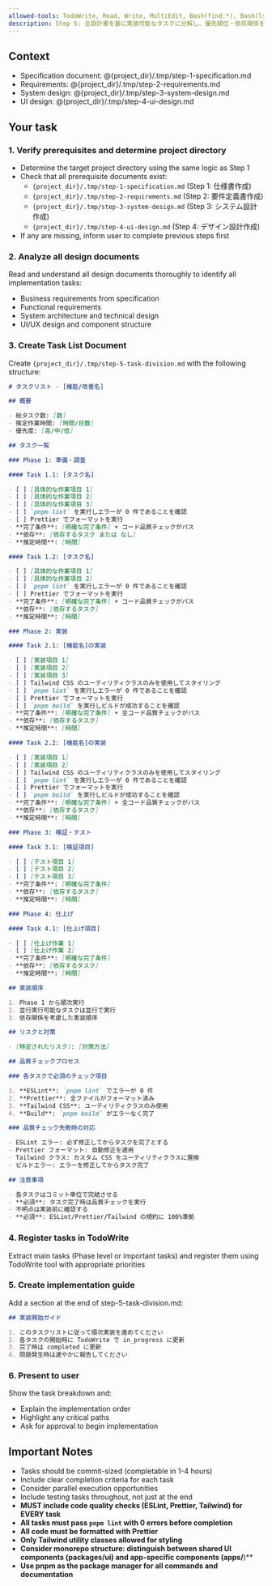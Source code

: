 ```yaml
---
allowed-tools: TodoWrite, Read, Write, MultiEdit, Bash(find:*), Bash(ls:*)
description: Step 5: 全設計書を基に実装可能なタスクに分解し、優先順位・依存関係を整理
---
```


## Context

- Specification document: @{project_dir}/.tmp/step-1-specification.md
- Requirements: @{project_dir}/.tmp/step-2-requirements.md
- System design: @{project_dir}/.tmp/step-3-system-design.md
- UI design: @{project_dir}/.tmp/step-4-ui-design.md

## Your task

### 1. Verify prerequisites and determine project directory

- Determine the target project directory using the same logic as Step 1
- Check that all prerequisite documents exist:
  - `{project_dir}/.tmp/step-1-specification.md` (Step 1: 仕様書作成)
  - `{project_dir}/.tmp/step-2-requirements.md` (Step 2: 要件定義書作成)
  - `{project_dir}/.tmp/step-3-system-design.md` (Step 3: システム設計作成)
  - `{project_dir}/.tmp/step-4-ui-design.md` (Step 4: デザイン設計作成)
- If any are missing, inform user to complete previous steps first

### 2. Analyze all design documents

Read and understand all design documents thoroughly to identify all implementation tasks:

- Business requirements from specification
- Functional requirements
- System architecture and technical design
- UI/UX design and component structure

### 3. Create Task List Document

Create `{project_dir}/.tmp/step-5-task-division.md` with the following structure:

```markdown
# タスクリスト - [機能/改善名]

## 概要

- 総タスク数: [数]
- 推定作業時間: [時間/日数]
- 優先度: [高/中/低]

## タスク一覧

### Phase 1: 準備・調査

#### Task 1.1: [タスク名]

- [ ] [具体的な作業項目 1]
- [ ] [具体的な作業項目 2]
- [ ] [具体的な作業項目 3]
- [ ] `pnpm lint` を実行しエラーが 0 件であることを確認
- [ ] Prettier でフォーマットを実行
- **完了条件**: [明確な完了条件] + コード品質チェックがパス
- **依存**: [依存するタスク または なし]
- **推定時間**: [時間]

#### Task 1.2: [タスク名]

- [ ] [具体的な作業項目 1]
- [ ] [具体的な作業項目 2]
- [ ] `pnpm lint` を実行しエラーが 0 件であることを確認
- [ ] Prettier でフォーマットを実行
- **完了条件**: [明確な完了条件] + コード品質チェックがパス
- **依存**: [依存するタスク]
- **推定時間**: [時間]

### Phase 2: 実装

#### Task 2.1: [機能名]の実装

- [ ] [実装項目 1]
- [ ] [実装項目 2]
- [ ] [実装項目 3]
- [ ] Tailwind CSS のユーティリティクラスのみを使用してスタイリング
- [ ] `pnpm lint` を実行しエラーが 0 件であることを確認
- [ ] Prettier でフォーマットを実行
- [ ] `pnpm build` を実行しビルドが成功することを確認
- **完了条件**: [明確な完了条件] + 全コード品質チェックがパス
- **依存**: [依存するタスク]
- **推定時間**: [時間]

#### Task 2.2: [機能名]の実装

- [ ] [実装項目 1]
- [ ] [実装項目 2]
- [ ] Tailwind CSS のユーティリティクラスのみを使用してスタイリング
- [ ] `pnpm lint` を実行しエラーが 0 件であることを確認
- [ ] Prettier でフォーマットを実行
- [ ] `pnpm build` を実行しビルドが成功することを確認
- **完了条件**: [明確な完了条件] + 全コード品質チェックがパス
- **依存**: [依存するタスク]
- **推定時間**: [時間]

### Phase 3: 検証・テスト

#### Task 3.1: [検証項目]

- [ ] [テスト項目 1]
- [ ] [テスト項目 2]
- [ ] [テスト項目 3]
- **完了条件**: [明確な完了条件]
- **依存**: [依存するタスク]
- **推定時間**: [時間]

### Phase 4: 仕上げ

#### Task 4.1: [仕上げ項目]

- [ ] [仕上げ作業 1]
- [ ] [仕上げ作業 2]
- **完了条件**: [明確な完了条件]
- **依存**: [依存するタスク]
- **推定時間**: [時間]

## 実装順序

1. Phase 1 から順次実行
2. 並行実行可能なタスクは並行で実行
3. 依存関係を考慮した実装順序

## リスクと対策

- [特定されたリスク]: [対策方法]

## 品質チェックプロセス

### 各タスクで必須のチェック項目

1. **ESLint**: `pnpm lint` でエラーが 0 件
2. **Prettier**: 全ファイルがフォーマット済み
3. **Tailwind CSS**: ユーティリティクラスのみ使用
4. **Build**: `pnpm build` がエラーなく完了

### 品質チェック失敗時の対応

- ESLint エラー: 必ず修正してからタスクを完了とする
- Prettier フォーマット: 自動修正を適用
- Tailwind クラス: カスタム CSS をユーティリティクラスに置換
- ビルドエラー: エラーを修正してからタスク完了

## 注意事項

- 各タスクはコミット単位で完結させる
- **必須**: タスク完了時は品質チェックを実行
- 不明点は実装前に確認する
- **必須**: ESLint/Prettier/Tailwind の規約に 100%準拠
```

### 4. Register tasks in TodoWrite

Extract main tasks (Phase level or important tasks) and register them using TodoWrite tool with appropriate priorities

### 5. Create implementation guide

Add a section at the end of step-5-task-division.md:

```markdown
## 実装開始ガイド

1. このタスクリストに従って順次実装を進めてください
2. 各タスクの開始時に TodoWrite で in_progress に更新
3. 完了時は completed に更新
4. 問題発生時は速やかに報告してください
```

### 6. Present to user

Show the task breakdown and:

- Explain the implementation order
- Highlight any critical paths
- Ask for approval to begin implementation

## Important Notes

- Tasks should be commit-sized (completable in 1-4 hours)
- Include clear completion criteria for each task
- Consider parallel execution opportunities
- Include testing tasks throughout, not just at the end
- **MUST include code quality checks (ESLint, Prettier, Tailwind) for EVERY task**
- **All tasks must pass `pnpm lint` with 0 errors before completion**
- **All code must be formatted with Prettier**
- **Only Tailwind utility classes allowed for styling**
- **Consider monorepo structure: distinguish between shared UI components (packages/ui) and app-specific components (apps/**)\*\*
- **Use pnpm as the package manager for all commands and documentation**
